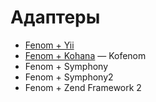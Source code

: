 Адаптеры
========

* [Fenom + Yii](https://bitbucket.org/RSol/rfenomviewrender)
* [Fenom + Kohana](https://github.com/2bj/kofenom) — Kofenom
* Fenom + Symphony
* Fenom + Symphony2
* Fenom + Zend Framework 2
